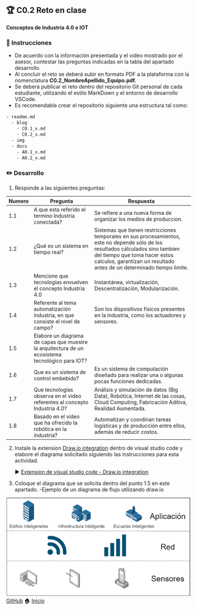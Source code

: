 ## :trophy: C0.2 Reto en clase

**Conceptos de Industria 4.0 e IOT**

### :blue_book: Instrucciones

- De acuerdo con la información presentada y el video mostrado por el asesor, contestar las preguntas indicadas en la tabla del apartado desarrollo.
- Al concluir el reto se deberá subir en formato PDF a la plataforma con la nomenclatura **C0.2_NombreApellido_Equipo.pdf.**
- Se deberá publicar el reto dentro del repositorio Git personal de cada estudiante, utilizando el estilo MarkDown y el entorno de desarrollo VSCode.
- Es recomendable crear el repositorio siguiente una estructura tal como:
```
- readme.md
  - blog
    - C0.1_x.md
    - C0.2_x.md
  - img
  - docs
    - A0.1_x.md
    - A0.2_x.md
```
  
### :pencil2: Desarrollo

1. Responde a las siguientes preguntas:

| Numero | Pregunta                                            | Respuesta  |
| ------ | --------------------------------------------------- | ---------  |
| 1.1      | A que esta referido el termino Industria conectada? |Se refiere a una nueva forma de organizar los medios de produccion.           |
| 1.2      | ¿Qué es un sistema en tiempo real?                  |Sistemas que tienen restricciones temporales en sus procesamientos, este no depende sólo de los resultados cálculados sino tambien del tiempo que toma hacer estos calculos, garantizan un resultado antes de un determinado tiempo limite.            |
| 1.3      | Mencione que tecnologías envuelven el concepto Industria 4.0    |Instantánea, virtualización, Descentralización, Modularización.           |
| 1.4      | Referente al tema automatización industria, en que consiste el nivel de campo?                        |Son los dispositivos físicos presentes en la industria, como los actuadores y sensores.            |
| 1.5      | Elabore un diagrama de capas que muestre la arquitectura de un ecosistema tecnológico para IOT?                       |            |
| 1.6      | Que es un sistema de control embebido?         | Es un sistema de computación diseñado para realizar una o algunas pocas funciones dedicadas.            |
| 1.7      | Que tecnologías observa en el video referentes al concepto Industria 4.0?         |Análisis y simulación de datos (Big Data), Robótica, Internet de las cosas,  Cloud Computing, Fabricación Aditiva, Realidad Aumentada.           |
| 1.8      | Basado en el video que ha ofrecido la robótica en la industria?        |Automatizan y coordinan tareas logísticas y de producción entre ellos, además de reducir costos. |

2. Instale la extension [Draw.io integration](https://marketplace.visualstudio.com/items?itemName=hediet.vscode-drawio) dentro de visual studio code y elabore el diagrama solicitado siguiendo las instrucciones para esta actividad.

    :arrow_forward: [Extension de visual studio code - Draw.io integration](https://www.youtube.com/watch?v=Y47ZlxoDWNI)

3. Coloque el diagrama que se solicita dentro del punto 1.5 en este apartado.
   -Ejemplo de un diagrama de flujo utilizando draw.io

![DiagramadeFlujo](../diagrams/F.drawio.png)
[GitHub](https://github.com/Abr06/Sistemas_Prog.git)
:house: [Inicio](../README.md)